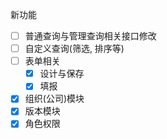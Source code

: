 新功能

- [ ] 普通查询与管理查询相关接口修改
- [ ] 自定义查询(筛选, 排序等)
- [ ] 表单相关
  - [x] 设计与保存
  - [x] 填报
- [x] 组织(公司)模块
- [x] 版本模块
- [x] 角色权限

